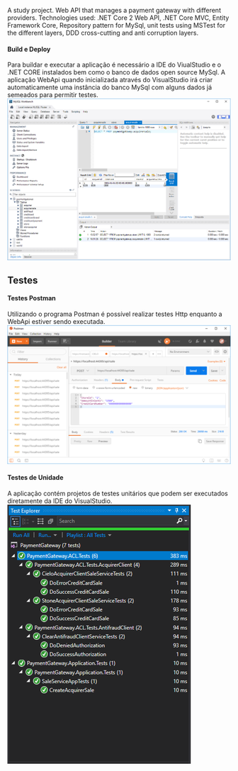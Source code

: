 
A study project. Web API that manages a payment gateway with different providers. Technologies used: .NET Core 2 Web API, .NET Core MVC, Entity Framework Core, Repository pattern for MySql, unit tests using MSTest for the different layers, DDD cross-cutting and anti corruption layers.

#### Build e Deploy

Para buildar e executar a aplicação é necessário a IDE do ViualStudio e o .NET CORE instalados bem como o banco de dados open source MySql.
A aplicação WebApi quando inicializada através do VisualStudio irá criar automaticamente uma instância do banco MySql com alguns dados já semeados para permitir testes.
![alt text](/Instructions/MySqlEvidence.png "MySqlEvidence")


## Testes

#### Testes Postman
Utilizando o programa Postman é possível realizar testes Http enquanto a WebApi estiver sendo executada.
![alt text](/Instructions/PostmanTestEvidence.png "PostmanTestEvidence")


#### Testes de Unidade
A aplicação contém projetos de testes unitários que podem ser executados diretamente da IDE do VisualStudio.
![alt text](/Instructions/UnitTestEvidence.png "UnitTestEvidence")
